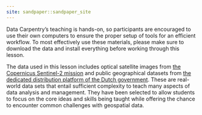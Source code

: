 ```yaml
---
site: sandpaper::sandpaper_site
---
```


Data Carpentry’s teaching is hands-on, so participants are encouraged to use
their own computers to ensure the proper setup of tools for an efficient
workflow. To most effectively use these materials, please make sure to download
the data and install everything before working through this lesson.

The data used in this lesson includes optical satellite images from 
[the Copernicus Sentinel-2 mission][sentinel-2] and public geographical datasets
from  [the dedicated distribution platform of the Dutch government][pdok].
These are real-world data sets that entail sufficient complexity to teach many
aspects of data analysis and management. They have been selected to allow students 
to focus on the core ideas and skills being taught while offering the chance
to encounter common challenges with geospatial data.

[sentinel-2]: https://sentinel.esa.int/web/sentinel/missions/sentinel-2
[pdok]: https://www.pdok.nl
[workbench]: https://carpentries.github.io/sandpaper-docs
